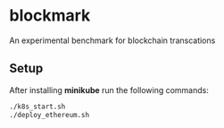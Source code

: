 # blockmark
An experimental benchmark for blockchain transcations

## Setup
After installing **minikube** run the following commands:
```sh
./k8s_start.sh
./deploy_ethereum.sh
```
